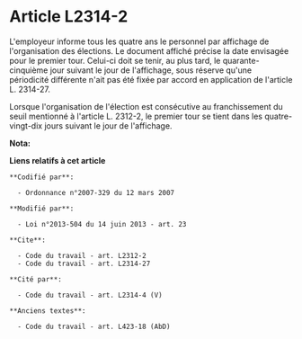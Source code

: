 # Article L2314-2

L'employeur informe tous les quatre ans le personnel par affichage de l'organisation des élections. Le document affiché
précise la date envisagée pour le premier tour. Celui-ci doit se tenir, au plus tard, le quarante-cinquième jour suivant le
jour de l'affichage, sous réserve qu'une périodicité différente n'ait pas été fixée par accord en application de l'article L.
2314-27. 

Lorsque l'organisation de l'élection est consécutive au franchissement du seuil mentionné à l'article L. 2312-2, le premier
tour se tient dans les quatre-vingt-dix jours suivant le jour de l'affichage.

**Nota:**



**Liens relatifs à cet article**

	**Codifié par**:

	  - Ordonnance n°2007-329 du 12 mars 2007

	**Modifié par**:

	  - Loi n°2013-504 du 14 juin 2013 - art. 23

	**Cite**:

	  - Code du travail - art. L2312-2
	  - Code du travail - art. L2314-27

	**Cité par**:

	  - Code du travail - art. L2314-4 (V)

	**Anciens textes**:

	  - Code du travail - art. L423-18 (AbD)

